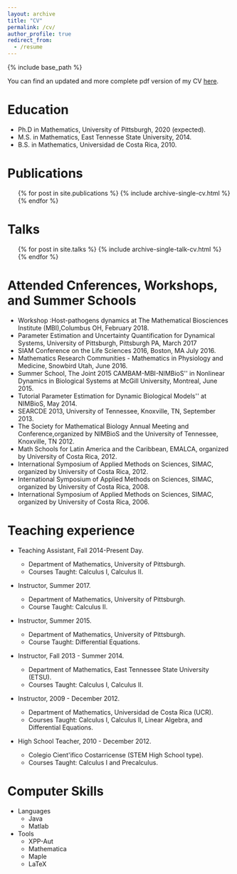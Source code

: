 ```yaml
---
layout: archive
title: "CV"
permalink: /cv/
author_profile: true
redirect_from:
  - /resume
---
```


{% include base_path %}

You can find an updated and more complete pdf version of my CV [here](https://github.com/ivanrazu/ivanrazu.github.io/blob/master/files/CVIvanRamirez.pdf).


Education
======
* Ph.D in Mathematics, University of Pittsburgh, 2020 (expected).
* M.S. in Mathematics, East Tennesse State University, 2014.
* B.S. in Mathematics, Universidad de Costa Rica, 2010.

  
Publications
======

  <ul>{% for post in site.publications %}
    {% include archive-single-cv.html %}
  {% endfor %}</ul>

Talks
======
  <ul>{% for post in site.talks %}
    {% include archive-single-talk-cv.html %}
  {% endfor %}</ul>
  
  
Attended Cnferences, Workshops, and Summer Schools
======

 * Workshop :Host-pathogens dynamics at The Mathematical Biosciences Institute (MBI),Columbus OH, February 2018.
 *  Parameter Estimation and Uncertainty Quantification for Dynamical Systems, University of Pittsburgh, Pittsburgh PA, March 2017
 * SIAM Conference on the Life Sciences 2016, Boston, MA July 2016.
 *  Mathematics Research Communities - Mathematics in Physiology and Medicine, Snowbird Utah, June 2016.
 *  Summer School, The Joint 2015 CAMBAM-MBI-NIMBioS'' in Nonlinear Dynamics in Biological Systems at McGill University, Montreal, June 2015.
 *  Tutorial Parameter Estimation for Dynamic Biological Models'' at NIMBioS, May 2014.
 *  SEARCDE 2013, University of Tennessee, Knoxville, TN, September 2013.
 *  The Society for Mathematical Biology Annual Meeting and Conference,organized by NIMBioS and the University of Tennessee, Knoxville, TN 2012.
 *  Math Schools for Latin America and the Caribbean, EMALCA, organized by University of Costa Rica, 2012.
 * International Symposium of Applied Methods on Sciences, SIMAC, organized by University of Costa Rica, 2012.
 * International Symposium of Applied Methods on Sciences, SIMAC, organized by University of Costa Rica, 2008.
 * International Symposium of Applied Methods on Sciences, SIMAC, organized by University of Costa Rica, 2006.
 
Teaching experience
======
* Teaching Assistant, Fall 2014-Present Day.
  * Department of Mathematics, University of Pittsburgh.
  * Courses Taught: Calculus I, Calculus II.
  
* Instructor, Summer 2017.
  * Department of Mathematics, University of Pittsburgh. 
  * Course Taught: Calculus II. 

* Instructor, Summer 2015.
  * Department of Mathematics, University of Pittsburgh. 
  * Course Taught: Differential Equations. 

* Instructor, Fall 2013 - Summer 2014.
  * Department of Mathematics, East Tennessee State University (ETSU). 
  * Courses Taught: Calculus I, Calculus II.
  
* Instructor, 2009 - December 2012.
  * Department of Mathematics, Universidad de Costa Rica (UCR).
  * Courses Taught: Calculus I, Calculus II, Linear Algebra, and Differential Equations.

* High School Teacher, 2010 - December 2012.
  * Colegio Cient\'ifico Costarricense (STEM High School type).
  * Courses Taught: Calculus I and Precalculus.
 
Computer Skills
======
* Languages 
  * Java
  * Matlab
* Tools
  * XPP-Aut
  * Mathematica
  * Maple
  * LaTeX
  

